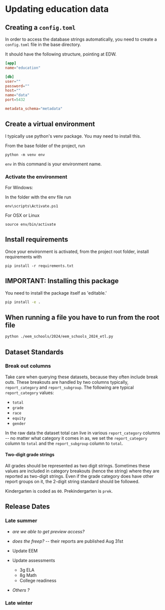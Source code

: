 # Updating education data

## Creating a `config.toml`

In order to access the database strings automatically, you need to create a `config.toml` file in the base directory.

It should have the following structure, pointing at EDW.

```toml
[app]
name="education"

[db]
user=""
password=""
host=""
name="data"
port=5432

metadata_schema="metadata"
```

## Create a virtual environment

I typically use python's venv package. You may need to install this.

From the base folder of the project, run

```shell
python -m venv env
```

`env` in this command is your environment name.

### Activate the environment

For Windows:

In the folder with the env file run

```shell
env\scripts\Activate.ps1
```

For OSX or Linux

```shell
source env/bin/activate
```

## Install requirements

Once your environment is activated, from the project root folder, install requirements with

```shell
pip install -r requirements.txt
```

## IMPORTANT: Installing this package 

You need to install the package itself as 'editable.'

```bash
pip install -e .
```

## When running a file you have to run from the root file

```bash
python ./eem_schools/2024/eem_schools_2024_etl.py
```


## Dataset Standards

### Break out columns

Take care when querying these datasets, because they often include break outs. These breakouts are handled by two columns typically, `report_category` and `report_subgroup`. The following are typical `report_category` values:

- `total`
- `grade`
- `race`
- `equity`
- `gender`

In the raw data the dataset total can live in various `report_category` columns -- no matter what category it comes in as, we set the `report_category` column to `total` and the `report_subgroup` column to `total`.

#### Two-digit grade strings

All grades should be represented as two digit strings. Sometimes these values are included in category breakouts (hence the string) where they are reported as two-digit strings. Even if the grade category does have other report groups on it, the 2-digit string standard should be followed.

Kindergarten is coded as `00`. Prekindergarten is `prek`.

## Release Dates

### Late summer
- *are we able to get preview access?*
- *does the freep?* -- their reports are published Aug 31st

- Update EEM
- Update assessments
    - 3g ELA
    - 8g Math
    - College readiness
- *Others ?*

### Late winter
